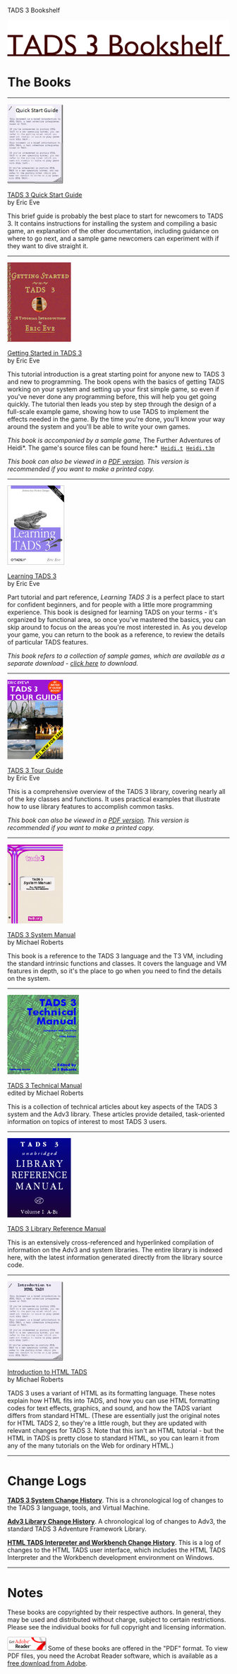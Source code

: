 TADS 3 Bookshelf

![](title2.gif)

# The Books

------------------------------------------------------------------------

[![](qstart_cover.jpg)](T3QuickStart.htm)

[TADS 3 Quick Start Guide](T3QuickStart.htm)  
by Eric Eve

This brief guide is probably the best place to start for newcomers to
TADS 3. It contains instructions for installing the system and compiling
a basic game, an explanation of the other documentation, including
guidance on where to go next, and a sample game newcomers can experiment
with if they want to dive straight it.

------------------------------------------------------------------------

[![](gsgcover.jpg)](gsg/index.html)

[Getting Started in TADS 3](gsg/index.html)  
by Eric Eve

This tutorial introduction is a great starting point for anyone new to
TADS 3 and new to programming. The book opens with the basics of getting
TADS working on your system and setting up your first simple game, so
even if you've never done any programming before, this will help you get
going quickly. The tutorial then leads you step by step through the
design of a full-scale example game, showing how to use TADS to
implement the effects needed in the game. By the time you're done,
you'll know your way around the system and you'll be able to write your
own games.

*This book is accompanied by a sample game,* The Further Adventures of
Heidi*. The game's source files can be found
here:*` `[`Heidi.t`](gsg/Heidi.t)` `[`Heidi.t3m`](gsg/Heidi.t3m)` `

*This book can also be viewed in a [PDF
version](gsg/Getting%20Started%20in%20TADS%203.pdf). This version is
recommended if you want to make a printed copy.*

------------------------------------------------------------------------

[![](learning_cover.jpg)](learning/Learning%20T3.pdf)

[Learning TADS 3](learning/Learning%20T3.pdf)  
by Eric Eve

Part tutorial and part reference, *Learning TADS 3* is a perfect place
to start for confident beginners, and for people with a little more
programming experience. This book is designed for learning TADS on your
terms - it's organized by functional area, so once you've mastered the
basics, you can skip around to focus on the areas you're most interested
in. As you develop your game, you can return to the book as a reference,
to review the details of particular TADS features.

*This book refers to a collection of sample games, which are available
as a separate download - [click
here](http://www.tads.org/learning_tads3_sample_games.htm) to download.*

------------------------------------------------------------------------

[![](tgcover.jpg)](tourguide/index.html)

[TADS 3 Tour Guide](tourguide/index.html)  
by Eric Eve

This is a comprehensive overview of the TADS 3 library, covering nearly
all of the key classes and functions. It uses practical examples that
illustrate how to use library features to accomplish common tasks.

*This book can also be viewed in a [PDF
version](tourguide/T3TourGuide.pdf). This version is recommended if you
want to make a printed copy.*

------------------------------------------------------------------------

[![](syscover.jpg)](sysman/cover.htm)

[TADS 3 System Manual](sysman/cover.htm)  
by Michael Roberts

This book is a reference to the TADS 3 language and the T3 VM, including
the standard intrinsic functions and classes. It covers the language and
VM features in depth, so it's the place to go when you need to find the
details on the system.

------------------------------------------------------------------------

[![](techcover.jpg)](techman/cover.htm)

[TADS 3 Technical Manual](techman/cover.htm)  
edited by Michael Roberts

This is a collection of technical articles about key aspects of the TADS
3 system and the Adv3 library. These articles provide detailed,
task-oriented information on topics of interest to most TADS 3 users.

------------------------------------------------------------------------

[![](libcover.jpg)](libref/index.html)

[TADS 3 Library Reference Manual](libref/index.html)

This is an extensively cross-referenced and hyperlinked compilation of
information on the Adv3 and system libraries. The entire library is
indexed here, with the latest information generated directly from the
library source code.

------------------------------------------------------------------------

[![](htads_cover.jpg)](htmltads/intro.htm)

[Introduction to HTML TADS](htmltads/intro.htm)  
by Michael Roberts

TADS 3 uses a variant of HTML as its formatting language. These notes
explain how HTML fits into TADS, and how you can use HTML formatting
codes for text effects, graphics, and sound, and how the TADS variant
differs from standard HTML. (These are essentially just the original
notes for HTML TADS 2, so they're a little rough, but they are updated
with relevant changes for TADS 3. Note that this isn't an HTML
tutorial - but the HTML in TADS is pretty close to standard HTML, so you
can learn it from any of the many tutorials on the Web for ordinary
HTML.)

------------------------------------------------------------------------

# Change Logs

[**TADS 3 System Change History**](t3changes.htm). This is a
chronological log of changes to the TADS 3 language, tools, and Virtual
Machine.

[**Adv3 Library Change History**](../lib/adv3/changes.htm). A
chronological log of changes to Adv3, the standard TADS 3 Adventure
Framework Library.

[**HTML TADS Interpreter and Workbench Change History**](changes.htm).
This is a log of changes to the HTML TADS user interface, which includes
the HTML TADS Interpreter and the Workbench development environment on
Windows.

------------------------------------------------------------------------

# Notes

These books are copyrighted by their respective authors. In general,
they may be used and distributed without charge, subject to certain
restrictions. Please see the individual books for full copyright and
licensing information.

[![](getacro.gif)](http://www.adobe.com/products/acrobat/readstep.html)
Some of these books are offered in the "PDF" format. To view PDF files,
you need the Acrobat Reader software, which is available as a [free
download from
Adobe](http://www.adobe.com/products/acrobat/readstep.html).
